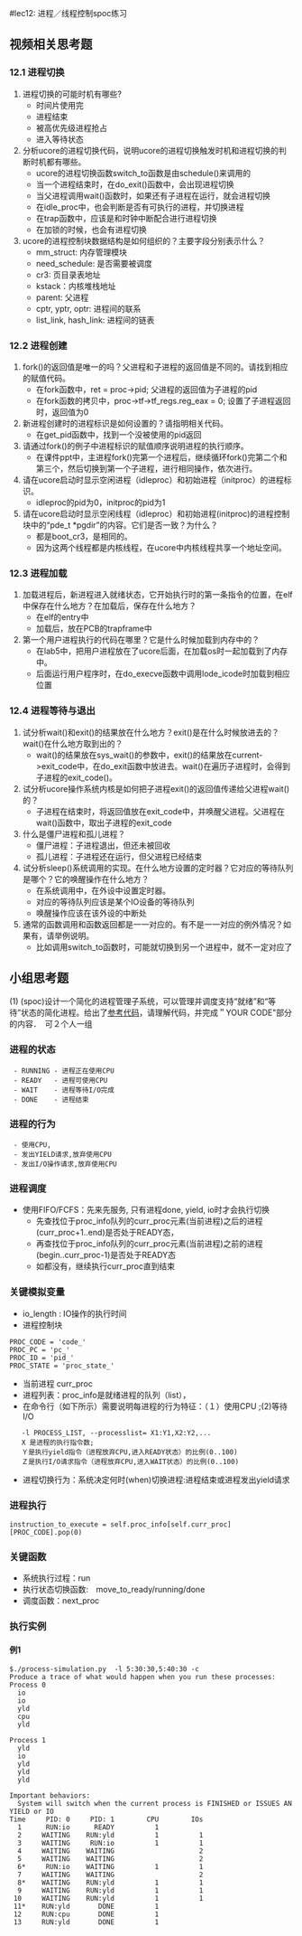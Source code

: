 #lec12: 进程／线程控制spoc练习

## 视频相关思考题
### 12.1 进程切换

1. 进程切换的可能时机有哪些?
   * 时间片使用完
   * 进程结束
   * 被高优先级进程抢占
   * 进入等待状态
2. 分析ucore的进程切换代码，说明ucore的进程切换触发时机和进程切换的判断时机都有哪些。
   * ucore的进程切换函数switch_to函数是由schedule()来调用的
   * 当一个进程结束时，在do_exit()函数中，会出现进程切换
   * 当父进程调用wait()函数时，如果还有子进程在运行，就会进程切换
   * 在idle_proc中，也会判断是否有可执行的进程，并切换进程
   * 在trap函数中，应该是和时钟中断配合进行进程切换
   * 在加锁的时候，也会有进程切换
3. ucore的进程控制块数据结构是如何组织的？主要字段分别表示什么？
   * mm_struct: 内存管理模块
   * need_schedule: 是否需要被调度
   * cr3: 页目录表地址
   * kstack：内核堆栈地址
   * parent: 父进程
   * cptr, yptr, optr: 进程间的联系
   * list_link, hash_link: 进程间的链表

### 12.2 进程创建

1. fork()的返回值是唯一的吗？父进程和子进程的返回值是不同的。请找到相应的赋值代码。
   * 在fork函数中，ret = proc->pid; 父进程的返回值为子进程的pid
   * 在fork函数的拷贝中，proc->tf->tf_regs.reg_eax = 0; 设置了子进程返回时，返回值为0
2. 新进程创建时的进程标识是如何设置的？请指明相关代码。
   * 在get_pid函数中，找到一个没被使用的pid返回
3. 请通过fork()的例子中进程标识的赋值顺序说明进程的执行顺序。
   * 在课件ppt中，主进程fork()完第一个进程后，继续循环fork()完第二个和第三个，然后切换到第一个子进程，进行相同操作，依次进行。
4. 请在ucore启动时显示空闲进程（idleproc）和初始进程（initproc）的进程标识。
   * idleproc的pid为0，initproc的pid为1
5. 请在ucore启动时显示空闲线程（idleproc）和初始进程(initproc)的进程控制块中的“pde_t *pgdir”的内容。它们是否一致？为什么？
   * 都是boot_cr3，是相同的。
   * 因为这两个线程都是内核线程，在ucore中内核线程共享一个地址空间。

### 12.3 进程加载

1. 加载进程后，新进程进入就绪状态，它开始执行时的第一条指令的位置，在elf中保存在什么地方？在加载后，保存在什么地方？
   * 在elf的entry中
   * 加载后，放在PCB的trapframe中
2. 第一个用户进程执行的代码在哪里？它是什么时候加载到内存中的？
   * 在lab5中，把用户进程放在了ucore后面，在加载os时一起加载到了内存中。
   * 后面运行用户程序时，在do_execve函数中调用lode_icode时加载到相应位置

### 12.4 进程等待与退出

1. 试分析wait()和exit()的结果放在什么地方？exit()是在什么时候放进去的？wait()在什么地方取到出的？
   * wait()的结果放在sys_wait()的参数中，exit()的结果放在current->exit\_code中，在do_exit函数中放进去。wait()在遍历子进程时，会得到子进程的exit_code()。
2. 试分析ucore操作系统内核是如何把子进程exit()的返回值传递给父进程wait()的？
   * 子进程在结束时，将返回值放在exit\_code中，并唤醒父进程。父进程在wait()函数中，取出子进程的exit\_code
3. 什么是僵尸进程和孤儿进程？
   * 僵尸进程：子进程退出，但还未被回收
   * 孤儿进程：子进程还在运行，但父进程已经结束
4. 试分析sleep()系统调用的实现。在什么地方设置的定时器？它对应的等待队列是哪个？它的唤醒操作在什么地方？
   * 在系统调用中，在外设中设置定时器。
   * 对应的等待队列应该是某个IO设备的等待队列
   * 唤醒操作应该在该外设的中断处
5. 通常的函数调用和函数返回都是一一对应的。有不是一一对应的例外情况？如果有，请举例说明。
   * 比如调用switch_to函数时，可能就切换到另一个进程中，就不一定对应了

## 小组思考题

(1) (spoc)设计一个简化的进程管理子系统，可以管理并调度支持“就绪”和“等待”状态的简化进程。给出了[参考代码](https://github.com/chyyuu/ucore_lab/blob/master/related_info/lab5/process-cpuio-homework.py)，请理解代码，并完成＂YOUR CODE"部分的内容．　可２个人一组

### 进程的状态 
```
 - RUNNING - 进程正在使用CPU
 - READY   - 进程可使用CPU
 - WAIT    - 进程等待I/O完成
 - DONE    - 进程结束
```

### 进程的行为
```
 - 使用CPU, 
 - 发出YIELD请求,放弃使用CPU
 - 发出I/O操作请求,放弃使用CPU
```

### 进程调度
 - 使用FIFO/FCFS：先来先服务, 只有进程done, yield, io时才会执行切换
   - 先查找位于proc_info队列的curr_proc元素(当前进程)之后的进程(curr_proc+1..end)是否处于READY态，
   - 再查找位于proc_info队列的curr_proc元素(当前进程)之前的进程(begin..curr_proc-1)是否处于READY态
   - 如都没有，继续执行curr_proc直到结束

### 关键模拟变量
 - io_length : IO操作的执行时间
 - 进程控制块
```
PROC_CODE = 'code_'
PROC_PC = 'pc_'
PROC_ID = 'pid_'
PROC_STATE = 'proc_state_'
```
 - 当前进程 curr_proc 
 - 进程列表：proc_info是就绪进程的队列（list），
 - 在命令行（如下所示）需要说明每进程的行为特征：（１）使用CPU ;(2)等待I/O
```
   -l PROCESS_LIST, --processlist= X1:Y1,X2:Y2,...
   X 是进程的执行指令数; 
   Ｙ是执行yield指令（进程放弃CPU,进入READY状态）的比例(0..100) 
   Ｚ是执行I/O请求指令（进程放弃CPU,进入WAIT状态）的比例(0..100)
```
 - 进程切换行为：系统决定何时(when)切换进程:进程结束或进程发出yield请求

### 进程执行
```
instruction_to_execute = self.proc_info[self.curr_proc][PROC_CODE].pop(0)
```

### 关键函数
 - 系统执行过程：run
 - 执行状态切换函数:　move_to_ready/running/done　
 - 调度函数：next_proc

### 执行实例

#### 例1
```
$./process-simulation.py  -l 5:30:30,5:40:30 -c
Produce a trace of what would happen when you run these processes:
Process 0
  io
  io
  yld
  cpu
  yld

Process 1
  yld
  io
  yld
  yld
  yld

Important behaviors:
  System will switch when the current process is FINISHED or ISSUES AN YIELD or IO
Time     PID: 0     PID: 1        CPU        IOs 
  1      RUN:io      READY          1            
  2     WAITING    RUN:yld          1          1 
  3     WAITING     RUN:io          1          1 
  4     WAITING    WAITING                     2 
  5     WAITING    WAITING                     2 
  6*     RUN:io    WAITING          1          1 
  7     WAITING    WAITING                     2 
  8*    WAITING    RUN:yld          1          1 
  9     WAITING    RUN:yld          1          1 
 10     WAITING    RUN:yld          1          1 
 11*    RUN:yld       DONE          1            
 12     RUN:cpu       DONE          1            
 13     RUN:yld       DONE          1            
```
